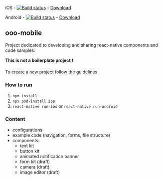 

iOS - [![Build status](https://build.appcenter.ms/v0.1/apps/804f4ab0-b0bc-4c40-b2bb-05e5e6e27634/branches/master/badge)](https://appcenter.ms) - [Download](https://install.appcenter.ms/orgs/OAKS-LAB/apps/ooo-mobile-iOS)

Android - [![Build status](https://build.appcenter.ms/v0.1/apps/1482baf7-026e-4c98-9c53-1aa747a8f254/branches/master/badge)](https://appcenter.ms) - [Download](https://install.appcenter.ms/orgs/OAKS-LAB/apps/ooo-mobile)

## ooo-mobile
Project dedicated to developing and sharing react-native components and code samples.

**This is not a boilerplate project** ❗️ 

To create a new project follow [the guidelines](https://oakslab.atlassian.net/wiki/spaces/ENG/pages/18743301).

### How to run
1. `npm install`
2. `npx pod-install ios`
3. `react-native run-ios`  or `react-native run-android` 

### Content
- configurations
- example code (navigation, forms, file structure)
- components:  
  - text kit
  - button kit
  - animated notification banner 
  - form kit (draft)
  - camera (draft)
  - image editor (draft)
 
 
 
 
 
 

